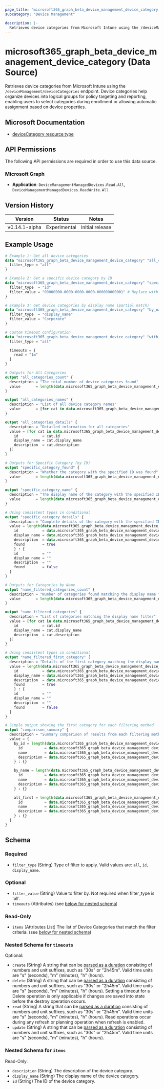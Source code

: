 ```yaml
---
page_title: "microsoft365_graph_beta_device_management_device_category Data Source - microsoft365"
subcategory: "Device Management"

description: |-
  Retrieves device categories from Microsoft Intune using the /deviceManagement/deviceCategories endpoint. Device categories help organize devices into logical groups for policy targeting and reporting, enabling users to select categories during enrollment or allowing automatic assignment based on device properties.
---
```


# microsoft365_graph_beta_device_management_device_category (Data Source)

Retrieves device categories from Microsoft Intune using the `/deviceManagement/deviceCategories` endpoint. Device categories help organize devices into logical groups for policy targeting and reporting, enabling users to select categories during enrollment or allowing automatic assignment based on device properties.

## Microsoft Documentation

- [deviceCategory resource type](https://learn.microsoft.com/en-us/graph/api/resources/intune-shared-devicecategory?view=graph-rest-beta)

## API Permissions

The following API permissions are required in order to use this data source.

### Microsoft Graph

- **Application**: `DeviceManagementManagedDevices.Read.All`, `DeviceManagementManagedDevices.ReadWrite.All`

## Version History

| Version | Status | Notes |
|---------|--------|-------|
| v0.14.1-alpha | Experimental | Initial release |

## Example Usage

```terraform
# Example 1: Get all device categories
data "microsoft365_graph_beta_device_management_device_category" "all_categories" {
  filter_type = "all"
}

# Example 2: Get a specific device category by ID
data "microsoft365_graph_beta_device_management_device_category" "specific_category" {
  filter_type  = "id"
  filter_value = "00000000-0000-0000-0000-000000000001" # Replace with actual ID
}

# Example 3: Get device categories by display name (partial match)
data "microsoft365_graph_beta_device_management_device_category" "by_name" {
  filter_type  = "display_name"
  filter_value = "Corporate"
}

# Custom timeout configuration
data "microsoft365_graph_beta_device_management_device_category" "with_timeout" {
  filter_type = "all"

  timeouts = {
    read = "1m"
  }
}

# Outputs for All Categories
output "all_categories_count" {
  description = "The total number of device categories found"
  value       = length(data.microsoft365_graph_beta_device_management_device_category.all_categories.items)
}

output "all_categories_names" {
  description = "List of all device category names"
  value       = [for cat in data.microsoft365_graph_beta_device_management_device_category.all_categories.items : cat.display_name]
}

output "all_categories_details" {
  description = "Detailed information for all categories"
  value = [for cat in data.microsoft365_graph_beta_device_management_device_category.all_categories.items : {
    id           = cat.id
    display_name = cat.display_name
    description  = cat.description
  }]
}

# Outputs for Specific Category (by ID)
output "specific_category_found" {
  description = "Whether the category with the specified ID was found"
  value       = length(data.microsoft365_graph_beta_device_management_device_category.specific_category.items) > 0
}

output "specific_category_name" {
  description = "The display name of the category with the specified ID"
  value       = length(data.microsoft365_graph_beta_device_management_device_category.specific_category.items) > 0 ? data.microsoft365_graph_beta_device_management_device_category.specific_category.items[0].display_name : ""
}

# Using consistent types in conditional
output "specific_category_details" {
  description = "Complete details of the category with the specified ID"
  value = length(data.microsoft365_graph_beta_device_management_device_category.specific_category.items) > 0 ? {
    id           = data.microsoft365_graph_beta_device_management_device_category.specific_category.items[0].id
    display_name = data.microsoft365_graph_beta_device_management_device_category.specific_category.items[0].display_name
    description  = data.microsoft365_graph_beta_device_management_device_category.specific_category.items[0].description
    found        = true
    } : {
    id           = ""
    display_name = ""
    description  = ""
    found        = false
  }
}

# Outputs for Categories by Name
output "name_filtered_categories_count" {
  description = "Number of categories found matching the display name filter"
  value       = length(data.microsoft365_graph_beta_device_management_device_category.by_name.items)
}

output "name_filtered_categories" {
  description = "List of categories matching the display name filter"
  value = [for cat in data.microsoft365_graph_beta_device_management_device_category.by_name.items : {
    id           = cat.id
    display_name = cat.display_name
    description  = cat.description
  }]
}

# Using consistent types in conditional
output "name_filtered_first_category" {
  description = "Details of the first category matching the display name filter (if any)"
  value = length(data.microsoft365_graph_beta_device_management_device_category.by_name.items) > 0 ? {
    id           = data.microsoft365_graph_beta_device_management_device_category.by_name.items[0].id
    display_name = data.microsoft365_graph_beta_device_management_device_category.by_name.items[0].display_name
    description  = data.microsoft365_graph_beta_device_management_device_category.by_name.items[0].description
    found        = true
    } : {
    id           = ""
    display_name = ""
    description  = ""
    found        = false
  }
}

# Simple output showing the first category for each filtering method
output "comparison_summary" {
  description = "Summary comparison of results from each filtering method"
  value = {
    by_id = length(data.microsoft365_graph_beta_device_management_device_category.specific_category.items) > 0 ? {
      id          = data.microsoft365_graph_beta_device_management_device_category.specific_category.items[0].id
      name        = data.microsoft365_graph_beta_device_management_device_category.specific_category.items[0].display_name
      description = data.microsoft365_graph_beta_device_management_device_category.specific_category.items[0].description
    } : {}

    by_name = length(data.microsoft365_graph_beta_device_management_device_category.by_name.items) > 0 ? {
      id          = data.microsoft365_graph_beta_device_management_device_category.by_name.items[0].id
      name        = data.microsoft365_graph_beta_device_management_device_category.by_name.items[0].display_name
      description = data.microsoft365_graph_beta_device_management_device_category.by_name.items[0].description
    } : {}

    all_first = length(data.microsoft365_graph_beta_device_management_device_category.all_categories.items) > 0 ? {
      id          = data.microsoft365_graph_beta_device_management_device_category.all_categories.items[0].id
      name        = data.microsoft365_graph_beta_device_management_device_category.all_categories.items[0].display_name
      description = data.microsoft365_graph_beta_device_management_device_category.all_categories.items[0].description
    } : {}
  }
}
```

<!-- schema generated by tfplugindocs -->
## Schema

### Required

- `filter_type` (String) Type of filter to apply. Valid values are: `all`, `id`, `display_name`.

### Optional

- `filter_value` (String) Value to filter by. Not required when filter_type is 'all'.
- `timeouts` (Attributes) (see [below for nested schema](#nestedatt--timeouts))

### Read-Only

- `items` (Attributes List) The list of Device Categories that match the filter criteria. (see [below for nested schema](#nestedatt--items))

<a id="nestedatt--timeouts"></a>
### Nested Schema for `timeouts`

Optional:

- `create` (String) A string that can be [parsed as a duration](https://pkg.go.dev/time#ParseDuration) consisting of numbers and unit suffixes, such as "30s" or "2h45m". Valid time units are "s" (seconds), "m" (minutes), "h" (hours).
- `delete` (String) A string that can be [parsed as a duration](https://pkg.go.dev/time#ParseDuration) consisting of numbers and unit suffixes, such as "30s" or "2h45m". Valid time units are "s" (seconds), "m" (minutes), "h" (hours). Setting a timeout for a Delete operation is only applicable if changes are saved into state before the destroy operation occurs.
- `read` (String) A string that can be [parsed as a duration](https://pkg.go.dev/time#ParseDuration) consisting of numbers and unit suffixes, such as "30s" or "2h45m". Valid time units are "s" (seconds), "m" (minutes), "h" (hours). Read operations occur during any refresh or planning operation when refresh is enabled.
- `update` (String) A string that can be [parsed as a duration](https://pkg.go.dev/time#ParseDuration) consisting of numbers and unit suffixes, such as "30s" or "2h45m". Valid time units are "s" (seconds), "m" (minutes), "h" (hours).


<a id="nestedatt--items"></a>
### Nested Schema for `items`

Read-Only:

- `description` (String) The description of the device category.
- `display_name` (String) The display name of the device category.
- `id` (String) The ID of the device category.